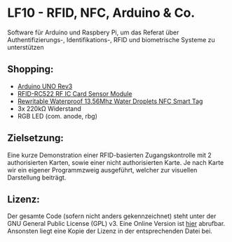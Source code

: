 LF10 - RFID, NFC, Arduino & Co.
====

Software für Arduino und Raspbery Pi, um das Referat über Authentifizierungs-, Identifikations-, RFID und biometrische Systeme zu unterstützen

Shopping:
---

+ [Arduino UNO Rev3](http://store.arduino.cc/product/A000066)
+ [RFID-RC522 RF IC Card Sensor Module](http://eud.dx.com/product/rfid-rc522-rf-ic-card-sensor-module-blue-silver-844203517#.VDvDGxaNAbc)
+ [Rewritable Waterproof 13.56Mhz Water Droplets NFC Smart Tag](http://eud.dx.com/product/rewritable-waterproof-13-56mhz-water-droplets-nfc-tag-transparent-copper-red-844234180#.VDvDHxaNAbc)
+ 3x 220kΩ Widerstand
+ RGB LED (com. anode, rbg)

Zielsetzung:
---

Eine kurze Demonstration einer RFID-basierten Zugangskontrolle mit 2 authorisierten Karten, sowie einer nicht authorisierten Karte. Je nach Karte wir ein eigener Programmzweig ausgeführt, welcher zur visuellen Darstellung beiträgt.



Lizenz:
---
Der gesamte Code (sofern nicht anders gekennzeichnet) steht unter der GNU General Public License (GPL) v3. Eine Online Version ist [hier](https://www.gnu.org/copyleft/gpl.html "GPL Lizenz") abrufbar. Ansonsten liegt eine Kopie der Lizenz in der entsprechenden Datei bei.

